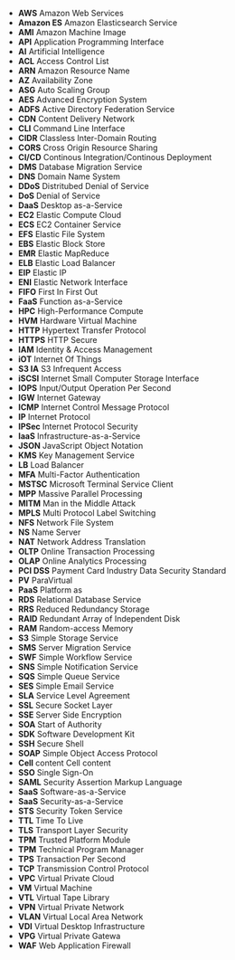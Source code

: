 * **AWS**	Amazon Web Services
* **Amazon ES**	Amazon Elasticsearch Service
* **AMI**	Amazon Machine Image
* **API**	Application Programming Interface
* **AI**	Artificial Intelligence
* **ACL**	Access Control List
* **ARN**	 Amazon Resource Name
* **AZ**	Availability Zone
* **ASG**	Auto Scaling Group
* **AES**	Advanced Encryption System
* **ADFS**	Active Directory Federation Service
* **CDN**	Content Delivery Network
* **CLI**	Command Line Interface
* **CIDR**	 Classless Inter-Domain Routing
* **CORS**	 Cross Origin Resource Sharing
* **CI/CD**	Continous Integration/Continous Deployment
* **DMS**	Database Migration Service
* **DNS**	Domain Name System
* **DDoS**	Distritubed Denial of Service
* **DoS**	Denial of Service
* **DaaS**	Desktop as-a-Service
* **EC2**	Elastic Compute Cloud
* **ECS**	EC2 Container Service
* **EFS**	Elastic File System
* **EBS**	Elastic Block Store
* **EMR**	Elastic MapReduce
* **ELB**	Elastic Load Balancer
* **EIP**	Elastic IP
* **ENI**	Elastic Network Interface
* **FIFO** First In First Out
* **FaaS** Function as-a-Service
* **HPC**	High-Performance Compute
* **HVM**	Hardware Virtual Machine
* **HTTP** Hypertext Transfer Protocol
* **HTTPS**	 HTTP Secure
* **IAM**	Identity & Access Management
* **iOT**	Internet Of Things
* **S3 IA**	S3 Infrequent Access
* **iSCSI**	Internet Small Computer Storage Interface
* **IOPS**	Input/Output Operation Per Second
* **IGW**	 Internet Gateway
* **ICMP**	 Internet Control Message Protocol
* **IP**	Internet Protocol
* **IPSec**	Internet Protocol Security
* **IaaS**	Infrastructure-as-a-Service
* **JSON**	JavaScript Object Notation
* **KMS**	Key Management Service
* **LB**	Load Balancer
* **MFA**	Multi-Factor Authentication
* **MSTSC**	Microsoft Terminal Service Client
* **MPP**	 Massive Parallel Processing
* **MITM**	Man in the Middle Attack
* **MPLS**	Multi Protocol Label Switching
* **NFS**	Network File System
* **NS**	Name Server
* **NAT**	 Network Address Translation
* **OLTP**	Online Transaction Processing
* **OLAP**	Online Analytics Processing
* **PCI DSS**	Payment Card Industry Data Security Standard
* **PV**	ParaVirtual
* **PaaS**	Platform as
* **RDS**	Relational Database Service
* **RRS**	Reduced Redundancy Storage
* **RAID**	Redundant Array of Independent Disk
* **RAM**	Random-access Memory
* **S3**	Simple Storage Service
* **SMS**	Server Migration Service
* **SWF**	Simple Workflow Service
* **SNS**	Simple Notification Service
* **SQS**	Simple Queue Service
* **SES**	Simple Email Service
* **SLA**	Service Level Agreement
* **SSL**	Secure Socket Layer
* **SSE**	Server Side Encryption
* **SOA**	Start of Authority
* **SDK**	Software Development Kit
* **SSH**	Secure Shell
* **SOAP**	Simple Object Access Protocol
* **Cell** content	Cell content
* **SSO**	Single Sign-On
* **SAML**	Security Assertion Markup Language
* **SaaS**	Software-as-a-Service
* **SaaS**	Security-as-a-Service
* **STS**	Security Token Service
* **TTL**	Time To Live
* **TLS**	Transport Layer Security
* **TPM**	Trusted Platform Module
* **TPM**	Technical Program Manager
* **TPS**	Transaction Per Second
* **TCP**	Transmission Control Protocol
* **VPC**	Virtual Private Cloud
* **VM**	Virtual Machine
* **VTL**	Virtual Tape Library
* **VPN**	Virtual Private Network
* **VLAN**	Virtual Local Area Network
* **VDI**	Virtual Desktop Infrastructure
* **VPG**	Virtual Private Gatewa
* **WAF**	Web Application Firewall
